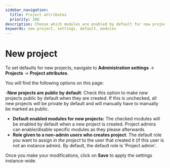 ```yaml
---
sidebar_navigation:
  title: Project attributes
  priority: 200
description: Choose which modules are enabled by default for new projects and the role given to non-admin users who create a project
keywords: new project, settings, default, modules
---
```


# New project

To set defaults for new projects, navigate to **Administration settings** → **Projects** → **Project attributes**. 

You will find the following options on this page:

-**New projects are public by default**: Check this option to make new projects public by default when they are created. If this is unchecked, all new projects will be private by default and will manually have to manually be marked as public.
- **Default enabled modules for new projects:** The checked modules will be enabled by default when a new project is created. Project admins can enable/disable specific modules as they please afterwards.
- **Role given to a non-admin users who creates project**: The default role you want to assign *in the project* to the user that created it (if this user is not an instance admin). By default, the default role is 'Project admin'.

Once you make your modifications, click on **Save** to apply the settings instance-wide.
